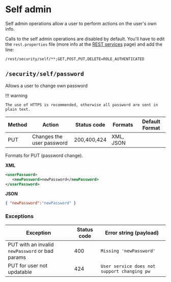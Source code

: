 # Self admin

Self admin operations allow a user to perform actions on the user's own info.

Calls to the self admin operations are disabled by default. You'll have to edit the `rest.properties` file (more info at the [REST services](../../security/service.md#security_service_rest) page) and add the line:

    /rest/security/self/**;GET,POST,PUT,DELETE=ROLE_AUTHENTICATED

## `/security/self/password`

Allows a user to change own password

!!! warning

    The use of HTTPS is recommended, otherwise all password are sent in plain text.

| Method | Action                    | Status code | Formats   | Default Format |
|--------|---------------------------|-------------|-----------|----------------|
| PUT    | Changes the user password | 200,400,424 | XML, JSON |                |

Formats for PUT (password change).

**XML**

``` xml
<userPassword>
   <newPassword>newPassword</newPassword>
</userPassword>
```

**JSON**

``` json
{ "newPassword":"newPassword" }
```

### Exceptions

| Exception                                       | Status code | Error string (payload)                      |
|-------------------------------------------------|-------------|---------------------------------------------|
| PUT with an invalid `newPassword` or bad params | 400         | `Missing 'newPassword'`                     |
| PUT for user not updatable                      | 424         | `User service does not support changing pw` |
